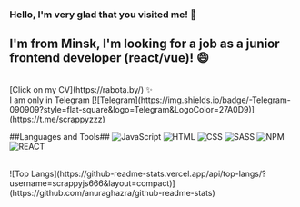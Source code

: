 ### Hello, I'm very glad that you visited me! 👋
## I'm from Minsk, I'm looking for a job as a junior frontend developer (react/vue)! 😄 
</br>
[Click on my CV](https://rabota.by/) ✨
</br>
I am only in Telegram [![Telegram](https://img.shields.io/badge/-Telegram-090909?style=flat-square&logo=Telegram&LogoColor=27A0D9)](https://t.me/scrappyzzz)


##Languages and Tools##
![JavaScript](https://img.shields.io/badge/-JavaScript-090909?style=flat-square&logo=JavaScript&LogoColor=47C5FB)
![HTML](https://img.shields.io/badge/-HTML5-090909?style=flat-square&logo=HTML5&LogoColor=47C5FB)
![CSS](https://img.shields.io/badge/-CSS3-090909?style=flat-square&logo=CSS3&LogoColor=47C5FB)
![SASS](https://img.shields.io/badge/-SASS-090909?style=flat-square&logo=SASS&LogoColor=47C5FB)
![NPM](https://img.shields.io/badge/-NPM-090909?style=flat-square&logo=NPM&LogoColor=47C5FB)
![REACT](https://img.shields.io/badge/-REACT-090909?style=flat-square&logo=REACT&LogoColor=47C5FB)

</br>
![Top Langs](https://github-readme-stats.vercel.app/api/top-langs/?username=scrappyjs666&layout=compact)](https://github.com/anuraghazra/github-readme-stats)

<!--
**scrappyjs666/scrappyjs666** is a ✨ _special_ ✨ repository because its `README.md` (this file) appears on your GitHub profile.




